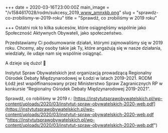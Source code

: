 +++
date = 2020-03-16T23:00:00Z
main_image = "/v1584617028/rodm/sukcesy_2019_www_amnxkb.png"
slug = "sprawdz-co-zrobilismy-w-2019-roku"
title = "Sprawdź, co zrobiliśmy w 2019 roku"

+++
Ostatni rok to kilka sukcesów, które osiągnęliśmy wspólnie jako Społeczność Aktywnych Obywateli, jako społeczeństwo.

Przedstawiamy Ci podsumowanie działań, którymi zajmowaliśmy się w 2019 roku. Chcemy, aby osoby takie jak Ty, które angażują się w nasze działania, wiedziały, ile udaje nam się wspólnie osiągnąć.

A dzieje się dużo! 🙂

Instytut Spraw Obywatelskich jest organizacją prowadzącą Regionalny Ośrodek Debaty Międzynarodowej w Łodzi w latach 2019-2021. RODM Łódź jest współfinansowany przez Ministerstwo Spraw Zagranicznych RP w konkursie “Regionalny Ośrodek Debaty Międzynarodowej 2019-2021”. 

Sprawdź, co robiliśmy w 2019 r.: [https://instytutsprawobywatelskich.pl/wp-content/uploads/2020/03/instytut-spraw-obywatelskich-2020-web.pdf](https://instytutsprawobywatelskich.pl/wp-content/uploads/2020/03/instytut-spraw-obywatelskich-2020-web.pdf "https://instytutsprawobywatelskich.pl/wp-content/uploads/2020/03/instytut-spraw-obywatelskich-2020-web.pdf")
